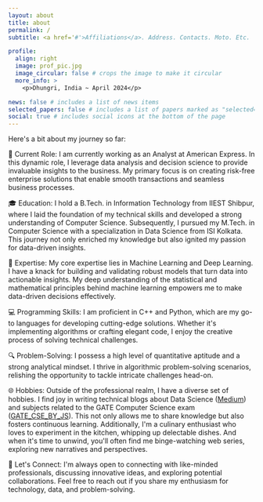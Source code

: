 ```yaml
---
layout: about
title: about
permalink: /
subtitle: <a href='#'>Affiliations</a>. Address. Contacts. Moto. Etc.

profile:
  align: right
  image: prof_pic.jpg
  image_circular: false # crops the image to make it circular
  more_info: >
    <p>Dhungri, India ~ April 2024</p>

news: false # includes a list of news items
selected_papers: false # includes a list of papers marked as "selected={true}"
social: true # includes social icons at the bottom of the page
---
```



Here's a bit about my journey so far:

💼 Current Role: I am currently working as an Analyst at American Express. In this dynamic role, I leverage data analysis and decision science to provide invaluable insights to the business. My primary focus is on creating risk-free enterprise solutions that enable smooth transactions and seamless business processes.

🎓 Education: I hold a B.Tech. in Information Technology from IIEST Shibpur, where I laid the foundation of my technical skills and developed a strong understanding of Computer Science. Subsequently, I pursued my M.Tech. in Computer Science with a specialization in Data Science from ISI Kolkata. This journey not only enriched my knowledge but also ignited my passion for data-driven insights.

🧠 Expertise: My core expertise lies in Machine Learning and Deep Learning. I have a knack for building and validating robust models that turn data into actionable insights. My deep understanding of the statistical and mathematical principles behind machine learning empowers me to make data-driven decisions effectively.

💻 Programming Skills: I am proficient in C++ and Python, which are my go-to languages for developing cutting-edge solutions. Whether it's implementing algorithms or crafting elegant code, I enjoy the creative process of solving technical challenges.

🔍 Problem-Solving: I possess a high level of quantitative aptitude and a strong analytical mindset. I thrive in algorithmic problem-solving scenarios, relishing the opportunity to tackle intricate challenges head-on.

🌐 Hobbies: Outside of the professional realm, I have a diverse set of hobbies. I find joy in writing technical blogs about Data Science ([Medium](https://medium.com/@joyoshish)) and subjects related to the GATE Computer Science exam ([GATE_CSE_BY_JS](https://gatecsebyjs.github.io/)). This not only allows me to share knowledge but also fosters continuous learning. Additionally, I'm a culinary enthusiast who loves to experiment in the kitchen, whipping up delectable dishes. And when it's time to unwind, you'll often find me binge-watching web series, exploring new narratives and perspectives.

🤝 Let's Connect: I'm always open to connecting with like-minded professionals, discussing innovative ideas, and exploring potential collaborations. Feel free to reach out if you share my enthusiasm for technology, data, and problem-solving.